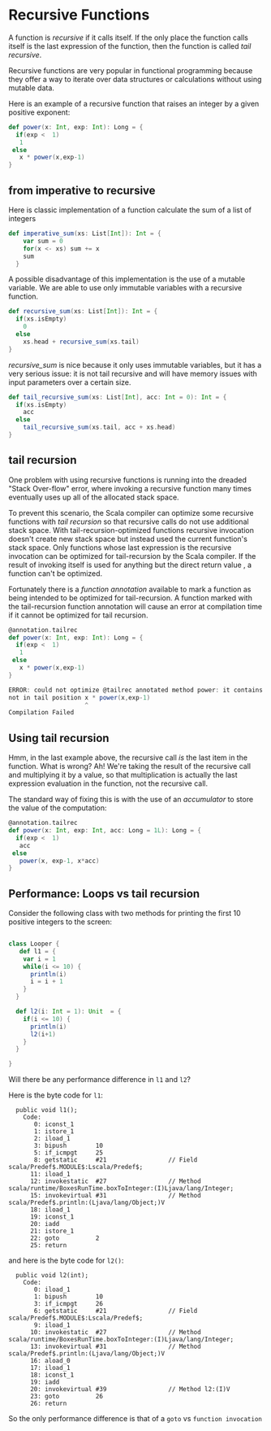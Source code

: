 # Recursive Functions

A function is *recursive* if it calls itself.  If the only place the function calls
itself is the last expression of the function, then the function is called *tail
recursive*.

Recursive functions are very popular in functional programming because they offer a
way to iterate over data structures or calculations without using mutable data.

Here is an example of a recursive function that raises an integer by a given positive
exponent:

```scala
def power(x: Int, exp: Int): Long = {
  if(exp <  1)
   1
 else
   x * power(x,exp-1)
}
```

## from imperative to recursive

Here is classic implementation of a function calculate the sum of a list of integers 

```scala
def imperative_sum(xs: List[Int]): Int = {
    var sum = 0
    for(x <- xs) sum += x
    sum
  }
```

A possible disadvantage of this implementation is the use of a mutable variable.  We are able
to use only immutable variables with a recursive function.

```scala
def recursive_sum(xs: List[Int]): Int = {
  if(xs.isEmpty)
    0
  else
    xs.head + recursive_sum(xs.tail)  
}
```

_recursive_sum_ is nice because it only uses immutable variables, but it has a very serious issue: 
it is not tail recursive and will have memory issues with input parameters over a certain size.

```scala
def tail_recursive_sum(xs: List[Int], acc: Int = 0): Int = {
  if(xs.isEmpty)
    acc
  else
    tail_recursive_sum(xs.tail, acc + xs.head)  
}
```


## tail recursion

One problem with using recursive functions is running into the dreaded "Stack Over-flow"
error, where invoking a recursive function many times eventually uses up all of the 
allocated stack space.

To prevent this scenario, the Scala compiler can optimize some recursive functions with
*tail recursion* so that recursive calls do not use additional stack space.  With
tail-recursion-optimized functions recursive invocation doesn't create new stack space but
instead used the current function's stack space.  Only functions whose last expression is
the recursive invocation can be optimized for tail-recursion by the Scala compiler.  If
the result of invoking itself is used for anything but the direct return value , a function
can't be optimized.

Fortunately there is a *function annotation* available to mark a function as being intended
to be optimized for tail-recursion.  A function marked with the tail-recursion function 
annotation will cause an error at compilation time if it cannot be optimized for tail recursion.

```scala
@annotation.tailrec
def power(x: Int, exp: Int): Long = {
  if(exp <  1)
   1
 else
   x * power(x,exp-1)
}

ERROR: could not optimize @tailrec annotated method power: it contains a recursive call
not in tail position x * power(x,exp-1)
                     ^
Compilation Failed
```

## Using tail recursion

Hmm, in the last example above, the recursive call *is* the last item in the function.  What
is wrong?  Ah!  We're taking the result of the recursive call and multiplying it by a value,
so that multiplication is actually the last expression evaluation in the function, not the 
recursive call. 

The standard way of fixing this is with the use of an *accumulator* to store the value of the 
computation:

```scala
@annotation.tailrec
def power(x: Int, exp: Int, acc: Long = 1L): Long = {
  if(exp <  1)
   acc
 else
   power(x, exp-1, x*acc)
}
```

## Performance: Loops vs tail recursion

Consider the following class with two methods for printing the first 10 positive integers to the
screen:

```scala

class Looper {
   def l1 = {
    var i = 1
    while(i <= 10) {
      println(i)
      i = i + 1
    }
  }

  def l2(i: Int = 1): Unit  = {
    if(i <= 10) {
      println(i)
      l2(i+1)
    }
  }

}
```

Will there be any performance difference in `l1` and `l2`?

Here is the byte code for `l1`:

```
  public void l1();
    Code:
       0: iconst_1
       1: istore_1
       2: iload_1
       3: bipush        10
       5: if_icmpgt     25
       8: getstatic     #21                 // Field scala/Predef$.MODULE$:Lscala/Predef$;
      11: iload_1
      12: invokestatic  #27                 // Method scala/runtime/BoxesRunTime.boxToInteger:(I)Ljava/lang/Integer;
      15: invokevirtual #31                 // Method scala/Predef$.println:(Ljava/lang/Object;)V
      18: iload_1
      19: iconst_1
      20: iadd
      21: istore_1
      22: goto          2
      25: return
```

and here is the byte code for `l2()`:

```
  public void l2(int);
    Code:
       0: iload_1
       1: bipush        10
       3: if_icmpgt     26
       6: getstatic     #21                 // Field scala/Predef$.MODULE$:Lscala/Predef$;
       9: iload_1
      10: invokestatic  #27                 // Method scala/runtime/BoxesRunTime.boxToInteger:(I)Ljava/lang/Integer;
      13: invokevirtual #31                 // Method scala/Predef$.println:(Ljava/lang/Object;)V
      16: aload_0
      17: iload_1
      18: iconst_1
      19: iadd
      20: invokevirtual #39                 // Method l2:(I)V
      23: goto          26
      26: return
```

So the only performance difference is that of a `goto` vs `function invocation`





